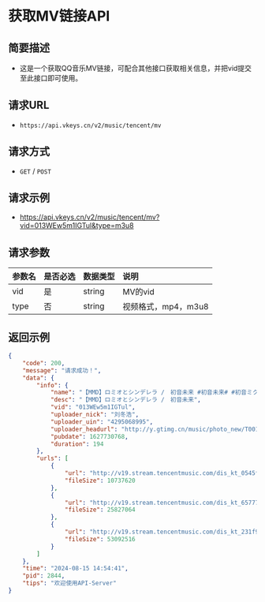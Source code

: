 # 获取MV链接API

## 简要描述

- 这是一个获取QQ音乐MV链接，可配合其他接口获取相关信息，并把vid提交至此接口即可使用。

## 请求URL
- `https://api.vkeys.cn/v2/music/tencent/mv`

## 请求方式
- `GET` / `POST`

## 请求示例
- https://api.vkeys.cn/v2/music/tencent/mv?vid=013WEw5m1IGTul&type=m3u8

## 请求参数

| 参数名 |是否必选|数据类型|说明   |
|:----    |:---|:----- | :-------|
| vid    | 是  | string    | MV的vid    |
| type    | 否  | string    | 视频格式，mp4，m3u8    |

## 返回示例
``` json
{
    "code": 200,
    "message": "请求成功！",
    "data": {
        "info": {
            "name": "【MMD】ロミオとシンデレラ /　初音未来 #初音未来# #初音ミク#",
            "desc": "【MMD】ロミオとシンデレラ /　初音未来",
            "vid": "013WEw5m1IGTul",
            "uploader_nick": "刘冬浩",
            "uploader_uin": "4295068995",
            "uploader_headurl": "http://y.gtimg.cn/music/photo_new/T001R500x500M000001R1AHM47u2HO_5.jpg",
            "pubdate": 1627730768,
            "duration": 194
        },
        "urls": [
            {
                "url": "http://v19.stream.tencentmusic.com/dis_kt_0545f9911a85d6505ba0e2d6c4ffbf39_1723704881/0b53oaaiuaaaqyaaynauivq2c4gdrjyabcqa.f220001.m3u8?local=1&fromtag=1192011",
                "fileSize": 10737620
            },
            {
                "url": "http://v19.stream.tencentmusic.com/dis_kt_657773f999962d1068494a1e222c478c_1723704881/0b53oaaiuaaaqyaaynauivq2c4gdrjyabcqa.f220000.m3u8?local=1&fromtag=1192012",
                "fileSize": 25827064
            },
            {
                "url": "http://v19.stream.tencentmusic.com/dis_kt_231f985d1253ca5b2a66b6f636f42ad1_1723704881/0b53oaaiuaaaqyaaynauivq2c4gdrjyabcqa.f240000.m3u8?local=1&fromtag=1192013",
                "fileSize": 53092516
            }
        ]
    },
    "time": "2024-08-15 14:54:41",
    "pid": 2844,
    "tips": "欢迎使用API-Server"
}
```

